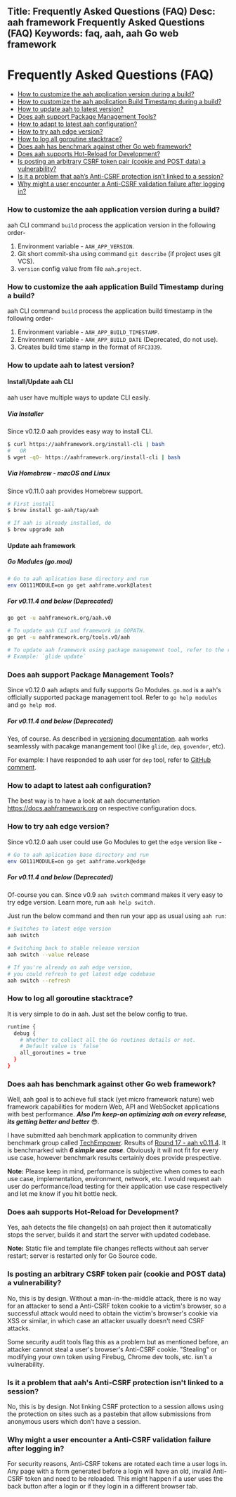 Title: Frequently Asked Questions (FAQ)
Desc: aah framework Frequently Asked Questions (FAQ)
Keywords: faq, aah, aah Go web framework
---
# Frequently Asked Questions (FAQ)
  
  * [How to customize the aah application version during a build?](#how-to-customize-the-aah-application-version-during-a-build)
  * [How to customize the aah application Build Timestamp during a build?](#how-to-customize-the-aah-application-build-timestamp-during-a-build)
  * [How to update aah to latest version?](#how-to-update-aah-to-latest-version)
  * [Does aah support Package Management Tools?](#does-aah-support-package-management-tools)
  * [How to adapt to latest aah configuration?](#how-to-adapt-to-latest-aah-configuration)
  * [How to try aah edge version?](#how-to-try-aah-edge-version)
  * [How to log all goroutine stacktrace?](#how-to-log-all-goroutine-stacktrace)
  * [Does aah has benchmark against other Go web framework?](#does-aah-has-benchmark-against-other-go-web-framework)
  * [Does aah supports Hot-Reload for Development?](#does-aah-supports-hot-reload-for-development)
  * [Is posting an arbitrary CSRF token pair (cookie and POST data) a vulnerability?](#is-posting-an-arbitrary-csrf-token-pair-cookie-and-post-data-a-vulnerability)
  * [Is it a problem that aah’s Anti-CSRF protection isn’t linked to a session?](#is-it-a-problem-that-aah-s-anti-csrf-protection-isn-t-linked-to-a-session)
  * [Why might a user encounter a Anti-CSRF validation failure after logging in?](#why-might-a-user-encounter-a-anti-csrf-validation-failure-after-logging-in)

### How to customize the aah application version during a build?

aah CLI command `build` process the application version in the following order-

1. Environment variable - `AAH_APP_VERSION`.
2. Git short commit-sha using command `git describe` (if project uses git VCS).
3. `version` config value from file `aah.project`.

### How to customize the aah application Build Timestamp during a build?

aah CLI command `build` process the application build timestamp in the following order-

1. Environment variable - `AAH_APP_BUILD_TIMESTAMP`.
2. Environment variable - `AAH_APP_BUILD_DATE` (Deprecated, do not use).
3. Creates build time stamp in the format of `RFC3339`.

### How to update aah to latest version?

#### Install/Update aah CLI

aah user have multiple ways to update CLI easily.

##### Via Installer

<span class="badge lb-sm">Since v0.12.0</span> aah provides easy way to install CLI.

```bash
$ curl https://aahframework.org/install-cli | bash
#	OR
$ wget -qO- https://aahframework.org/install-cli | bash
```

##### Via Homebrew - macOS and Linux

<span class="badge lb-sm">Since v0.11.0</span> aah provides Homebrew support.

```bash
# First install
$ brew install go-aah/tap/aah

# If aah is already installed, do
$ brew upgrade aah
```

#### Update aah framework

##### Go Modules (go.mod)

```bash
# Go to aah aplication base directory and run
env GO111MODULE=on go get aahframe.work@latest
```

##### For v0.11.4 and below (Deprecated)

```bash
go get -u aahframework.org/aah.v0

# To update aah CLI and framework in GOPATH.
go get -u aahframework.org/tools.v0/aah

# To update aah framework using package management tool, refer to the respective tool documentation. 
# Example: `glide update`
```

### Does aah support Package Management Tools?

<span class="badge lb-sm">Since v0.12.0</span> aah adapts and fully supports Go Modules. `go.mod` is a aah's officially supported package management tool. Refer to `go help modules` and `go help mod`.

##### For v0.11.4 and below (Deprecated)

Yes, of course. As described in [versioning documentation](versioning.html#package-management). aah works seamlessly with pacakge manangement tool (like `glide`, `dep`, `govendor`, etc).

For example: I have responded to aah user for `dep` tool, refer to [GitHub comment]({{aah_issues_url}}/109#issuecomment-327225582).

### How to adapt to latest aah configuration?

The best way is to have a look at aah documentation https://docs.aahframework.org on respective configuration docs.

### How to try aah edge version?

<span class="badge lb-sm">Since v0.12.0</span> aah user could use Go Modules to get the `edge` version like -

```bash
# Go to aah aplication base directory and run
env GO111MODULE=on go get aahframe.work@edge
```

##### For v0.11.4 and below (Deprecated)

Of-course you can. <span class="badge lb-sm">Since v0.9</span> `aah switch` command makes it very easy to try edge version. Learn more, run `aah help switch`.

Just run the below command and then run your app as usual using `aah run`:

```bash
# Switches to latest edge version
aah switch   

# Switching back to stable release version
aah switch --value release

# If you're already on aah edge version, 
# you could refresh to get latest edge codebase
aah switch --refresh
```

### How to log all goroutine stacktrace?

It is very simple to do in aah. Just set the below config to true.

```bash
runtime {
  debug {
    # Whether to collect all the Go routines details or not.
    # Default value is `false`
    all_goroutines = true
  }
}
```

### Does aah has benchmark against other Go web framework?

Well, aah goal is to achieve full stack (yet micro framework nature) web framework capabilities for modern Web, API and WebSocket applications with best performance. ***Also I'm keep-on optimizing aah on every release, its getting better and better*** 😎.

I have submitted aah benchmark application to community driven benchmark group called [TechEmpower](https://www.techempower.com/benchmarks/#section=code&hw=ph). Results of [Round 17 - aah v0.11.4](https://www.techempower.com/benchmarks/#section=data-r17&hw=ph&test=fortune&l=zijocf-1). It is benchmarked with ***6 simple use case***. Obviously it will not fit for every use case, however benchmark results certainly does provide prespective.

<div class="alert alert-info-blue">
<p><strong>Note:</strong> Please keep in mind, performance is subjective when comes to each use case, implementation, environment, network, etc. I would request aah user do performance/load testing for their application use case respectively and let me know if you hit bottle neck.</p>
</div>

### Does aah supports Hot-Reload for Development?

Yes, aah detects the file change(s) on aah project then it automatically stops the server, builds it and start the server with updated codebase.

<div class="alert alert-info-blue">
<p><strong>Note:</strong> Static file and template file changes reflects without aah server restart; server is restarted only for Go Source code.</p>
</div>

### Is posting an arbitrary CSRF token pair (cookie and POST data) a vulnerability?

No, this is by design. Without a man-in-the-middle attack, there is no way for an attacker to send a Anti-CSRF token cookie to a victim's browser, so a successful attack would need to obtain the victim's browser's cookie via XSS or similar, in which case an attacker usually doesn't need CSRF attacks.

Some security audit tools flag this as a problem but as mentioned before, an attacker cannot steal a user's browser's Anti-CSRF cookie. "Stealing" or modifying your own token using Firebug, Chrome dev tools, etc. isn't a vulnerability.

### Is it a problem that aah's Anti-CSRF protection isn't linked to a session?

No, this is by design. Not linking CSRF protection to a session allows using the protection on sites such as a pastebin that allow submissions from anonymous users which don’t have a session.

### Why might a user encounter a Anti-CSRF validation failure after logging in?

For security reasons, Anti-CSRF tokens are rotated each time a user logs in. Any page with a form generated before a login will have an old, invalid Anti-CSRF token and need to be reloaded. This might happen if a user uses the back button after a login or if they login in a different browser tab.
